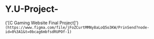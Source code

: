 # Y.U-Project-

 ('[C Gaming Website Final Project]')
 `(https://www.figma.com/file/jFoZCurtMMNy8aLoQ5o3KW/PrinSend?node-id=0%3A1&t=0bcag6mbfsdRUPOf-1)`
